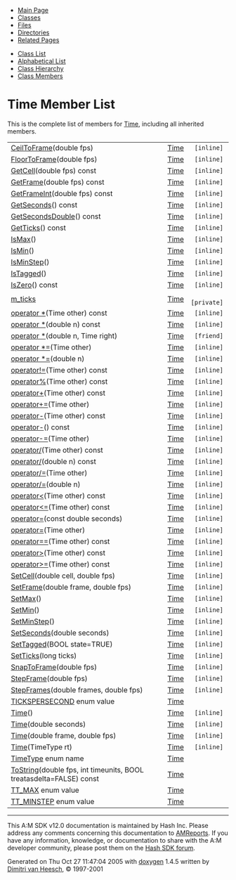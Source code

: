 <div class="tabs">

- [Main Page](index.md)
- <span id="current">[Classes](annotated.md)</span>
- [Files](files.md)
- [Directories](dirs.md)
- [Related Pages](pages.md)

</div>

<div class="tabs">

- [Class List](annotated.md)
- [Alphabetical List](classes.md)
- [Class Hierarchy](hierarchy.md)
- [Class Members](functions.md)

</div>

# Time Member List

This is the complete list of members for <a href="classTime.md" class="el">Time</a>, including all inherited members.

|  |  |  |
|----|----|----|
| <a href="classTime.md#3e8f798364ac404f56233368db8ec2af" class="el">CeilToFrame</a>(double fps) | <a href="classTime.md" class="el">Time</a> | ` [inline]` |
| <a href="classTime.md#189d89bad49739996a866265d4a84a06" class="el">FloorToFrame</a>(double fps) | <a href="classTime.md" class="el">Time</a> | ` [inline]` |
| <a href="classTime.md#ecd76390872bc74ce3e967f680da7d50" class="el">GetCell</a>(double fps) const | <a href="classTime.md" class="el">Time</a> | ` [inline]` |
| <a href="classTime.md#b06851700fc46fe85eb114efb5bf6910" class="el">GetFrame</a>(double fps) const | <a href="classTime.md" class="el">Time</a> | ` [inline]` |
| <a href="classTime.md#d8f556b71eb244d9f6a52d9ada687156" class="el">GetFrameInt</a>(double fps) const | <a href="classTime.md" class="el">Time</a> | ` [inline]` |
| <a href="classTime.md#af68bbc29f8f67689346bf513daeb999" class="el">GetSeconds</a>() const | <a href="classTime.md" class="el">Time</a> | ` [inline]` |
| <a href="classTime.md#6d0dccfd670d8054cab0856767014333" class="el">GetSecondsDouble</a>() const | <a href="classTime.md" class="el">Time</a> | ` [inline]` |
| <a href="classTime.md#531091c476e91a36265d9bd259c3707b" class="el">GetTicks</a>() const | <a href="classTime.md" class="el">Time</a> | ` [inline]` |
| <a href="classTime.md#c10470949baed0123bff728e67156c87" class="el">IsMax</a>() | <a href="classTime.md" class="el">Time</a> | ` [inline]` |
| <a href="classTime.md#189a675a1bca2c3f7e6ed3835fdc0930" class="el">IsMin</a>() | <a href="classTime.md" class="el">Time</a> | ` [inline]` |
| <a href="classTime.md#779f977bf8f5a9e52dd40d16531af5b6" class="el">IsMinStep</a>() | <a href="classTime.md" class="el">Time</a> | ` [inline]` |
| <a href="classTime.md#51da836da857369c7b1749113ea110ce" class="el">IsTagged</a>() | <a href="classTime.md" class="el">Time</a> | ` [inline]` |
| <a href="classTime.md#027b58e95feed77348d2b6d89eb3d4d9" class="el">IsZero</a>() const | <a href="classTime.md" class="el">Time</a> | ` [inline]` |
| <a href="classTime.md#de1048768acf880f4fd3a3a8f2ff8921" class="el">m_ticks</a> | <a href="classTime.md" class="el">Time</a> | ` [private]` |
| <a href="classTime.md#03b19b4a73af3057e9322488fab0a8dd" class="el">operator *</a>(Time other) const | <a href="classTime.md" class="el">Time</a> | ` [inline]` |
| <a href="classTime.md#058aaaeae1cad8f46de639dc325cd1b9" class="el">operator *</a>(double n) const | <a href="classTime.md" class="el">Time</a> | ` [inline]` |
| <a href="classTime.md#802886907cd1af67d382b4bb56e61c5b" class="el">operator *</a>(double n, Time right) | <a href="classTime.md" class="el">Time</a> | ` [friend]` |
| <a href="classTime.md#d1bab5afce41baa1a0d505ff762c5934" class="el">operator *=</a>(Time other) | <a href="classTime.md" class="el">Time</a> | ` [inline]` |
| <a href="classTime.md#25b39f0bb14c9878d42f8043573b6be3" class="el">operator *=</a>(double n) | <a href="classTime.md" class="el">Time</a> | ` [inline]` |
| <a href="classTime.md#513052758de27d4dfa3085bde45d4ade" class="el">operator!=</a>(Time other) const | <a href="classTime.md" class="el">Time</a> | ` [inline]` |
| <a href="classTime.md#7e502b99bdb260181abcb39ad7ed64ba" class="el">operator%</a>(Time other) const | <a href="classTime.md" class="el">Time</a> | ` [inline]` |
| <a href="classTime.md#127cab4b7653b4b93193cc6feb4e1a71" class="el">operator+</a>(Time other) const | <a href="classTime.md" class="el">Time</a> | ` [inline]` |
| <a href="classTime.md#adf3022f34d7cdf519a09db79e8a0da4" class="el">operator+=</a>(Time other) | <a href="classTime.md" class="el">Time</a> | ` [inline]` |
| <a href="classTime.md#378b4422c695d02900cff36fcf79b204" class="el">operator-</a>(Time other) const | <a href="classTime.md" class="el">Time</a> | ` [inline]` |
| <a href="classTime.md#02e4d75bd33fe10d390cc21af6c60699" class="el">operator-</a>() const | <a href="classTime.md" class="el">Time</a> | ` [inline]` |
| <a href="classTime.md#5380bf75077a6d730608a0ab78311289" class="el">operator-=</a>(Time other) | <a href="classTime.md" class="el">Time</a> | ` [inline]` |
| <a href="classTime.md#99e859c3d1d62421400f853c4c63bd86" class="el">operator/</a>(Time other) const | <a href="classTime.md" class="el">Time</a> | ` [inline]` |
| <a href="classTime.md#1eeb042359d7747cb421d66016682d6e" class="el">operator/</a>(double n) const | <a href="classTime.md" class="el">Time</a> | ` [inline]` |
| <a href="classTime.md#fcb6ed5a7bbedfcd70b7574ca5c9939a" class="el">operator/=</a>(Time other) | <a href="classTime.md" class="el">Time</a> | ` [inline]` |
| <a href="classTime.md#93c269f3dbbc04ad3f0d2478d823c875" class="el">operator/=</a>(double n) | <a href="classTime.md" class="el">Time</a> | ` [inline]` |
| <a href="classTime.md#c8e7191feba2a0d4b7ff0bb4fee012de" class="el">operator&lt;</a>(Time other) const | <a href="classTime.md" class="el">Time</a> | ` [inline]` |
| <a href="classTime.md#53159adfcb58973de9db4e8e694e4d9a" class="el">operator&lt;=</a>(Time other) const | <a href="classTime.md" class="el">Time</a> | ` [inline]` |
| <a href="classTime.md#6b32f8e7da27f864958a787531c3ea9c" class="el">operator=</a>(const double seconds) | <a href="classTime.md" class="el">Time</a> | ` [inline]` |
| <a href="classTime.md#9eee75409005c314bb2f929096931099" class="el">operator=</a>(Time other) | <a href="classTime.md" class="el">Time</a> | ` [inline]` |
| <a href="classTime.md#83cfc442ebd8ad9fe605b682e8a1f430" class="el">operator==</a>(Time other) const | <a href="classTime.md" class="el">Time</a> | ` [inline]` |
| <a href="classTime.md#7a5cacebefc5f2a6a422be229b4a2f59" class="el">operator&gt;</a>(Time other) const | <a href="classTime.md" class="el">Time</a> | ` [inline]` |
| <a href="classTime.md#23f94f833f6a9a9e9c8d646431e634b0" class="el">operator&gt;=</a>(Time other) const | <a href="classTime.md" class="el">Time</a> | ` [inline]` |
| <a href="classTime.md#2b2526295f8bda240ea0b9c463402ed9" class="el">SetCell</a>(double cell, double fps) | <a href="classTime.md" class="el">Time</a> | ` [inline]` |
| <a href="classTime.md#20854ae56548bf823cbd741c61071707" class="el">SetFrame</a>(double frame, double fps) | <a href="classTime.md" class="el">Time</a> | ` [inline]` |
| <a href="classTime.md#c80501522212e52657cce60620c3b0ac" class="el">SetMax</a>() | <a href="classTime.md" class="el">Time</a> | ` [inline]` |
| <a href="classTime.md#f3ae7505b95b4f21c7add9ec531543d6" class="el">SetMin</a>() | <a href="classTime.md" class="el">Time</a> | ` [inline]` |
| <a href="classTime.md#3f8e708f9975407c2c33b78ba4eb531e" class="el">SetMinStep</a>() | <a href="classTime.md" class="el">Time</a> | ` [inline]` |
| <a href="classTime.md#7d29718bb8d003466def06e16b081af0" class="el">SetSeconds</a>(double seconds) | <a href="classTime.md" class="el">Time</a> | ` [inline]` |
| <a href="classTime.md#828124976301d3e43c03e41aff79331d" class="el">SetTagged</a>(BOOL state=TRUE) | <a href="classTime.md" class="el">Time</a> | ` [inline]` |
| <a href="classTime.md#02aba8da6d5320e16fc9e592d88a3c65" class="el">SetTicks</a>(long ticks) | <a href="classTime.md" class="el">Time</a> | ` [inline]` |
| <a href="classTime.md#d906c6ad1e43ea44d77a066c596e6f91" class="el">SnapToFrame</a>(double fps) | <a href="classTime.md" class="el">Time</a> | ` [inline]` |
| <a href="classTime.md#9d784cccadb0862dbfebd27bcc18c4b1" class="el">StepFrame</a>(double fps) | <a href="classTime.md" class="el">Time</a> | ` [inline]` |
| <a href="classTime.md#5d065533f9ce660c9a2f2b8eb8d939bd" class="el">StepFrames</a>(double frames, double fps) | <a href="classTime.md" class="el">Time</a> | ` [inline]` |
| <a href="classTime.md#dca29a1140aadadfd92b34a02fa516ef2a1086d09f51f62408276e7a7de4f5ff" class="el">TICKSPERSECOND</a> enum value | <a href="classTime.md" class="el">Time</a> |  |
| <a href="classTime.md#b65e1d0669dac48ede7c8c63f8ebb951" class="el">Time</a>() | <a href="classTime.md" class="el">Time</a> | ` [inline]` |
| <a href="classTime.md#cc8a5aa3ec00a7b199472876c35715f3" class="el">Time</a>(double seconds) | <a href="classTime.md" class="el">Time</a> | ` [inline]` |
| <a href="classTime.md#3a6c733e58109486847a38ced1bcb783" class="el">Time</a>(double frame, double fps) | <a href="classTime.md" class="el">Time</a> | ` [inline]` |
| <a href="classTime.md#75df6f5543663ff7cc1809062828f766" class="el">Time</a>(TimeType rt) | <a href="classTime.md" class="el">Time</a> | ` [inline]` |
| <a href="classTime.md#2505397568be968e5f1271c5fd619434" class="el">TimeType</a> enum name | <a href="classTime.md" class="el">Time</a> |  |
| <a href="classTime.md#1661c0040251cbec0d8d24b6d52a315c" class="el">ToString</a>(double fps, int timeunits, BOOL treatasdelta=FALSE) const | <a href="classTime.md" class="el">Time</a> |  |
| <a href="classTime.md#2505397568be968e5f1271c5fd61943482e31bb1470e0115c346a4c9f4e6319b" class="el">TT_MAX</a> enum value | <a href="classTime.md" class="el">Time</a> |  |
| <a href="classTime.md#2505397568be968e5f1271c5fd619434b7ecc6443c36f54c338ce9960ef7ade2" class="el">TT_MINSTEP</a> enum value | <a href="classTime.md" class="el">Time</a> |  |

------------------------------------------------------------------------

<span class="small">This A:M SDK v12.0 documentation is maintained by Hash Inc. Please address any comments concerning this documentation to [AMReports](http://www.hash.com/reports). If you have any information, knowledge, or documentation to share with the A:M developer community, please post them on the [Hash SDK forum](http://www.hash.com/forums/index.php?showforum=11).</span>

Generated on Thu Oct 27 11:47:04 2005 with [<span class="image placeholder" original-image-src="doxygen.png" original-image-title="" height="45" width="100" align="middle" border="0">doxygen</span>](http://www.doxygen.org/index.html) 1.4.5 written by [Dimitri van Heesch](mailto:dimitri@stack.nl), © 1997-2001
